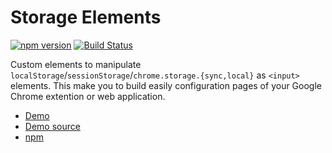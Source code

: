 # Storage Elements

[![npm version](https://badge.fury.io/js/storage-form.svg)](https://badge.fury.io/js/storage-form) [![Build Status](https://travis-ci.org/kui/storage-form.svg?branch=master)](https://travis-ci.org/kui/storage-form)

Custom elements to manipulate `localStorage`/`sessionStorage`/`chrome.storage.{sync,local}` as `<input>` elements. This make you to build easily configuration pages of your Google Chrome extention or web application.

- [Demo](https://kui.github.io/storage-form/)
- [Demo source](https://github.com/kui/storage-form/blob/master/docs/index.html)
- [npm](https://www.npmjs.com/package/storage-form)
